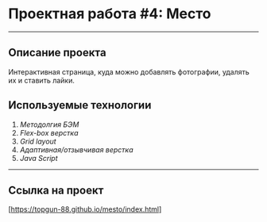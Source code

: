 # Проектная работа #4: Место  
------
## Описание проекта  
Интерактивная страница, куда можно добавлять фотографии, удалять их и ставить лайки.  

## Используемые технологии  
1. _Методолгия БЭМ_  
2. _Flex-box верстка_  
3. _Grid layout_  
4. _Адаптивная/отзывчивая верстка_  
5. _Java Script_  
------
## Ссылка на проект  
[https://topgun-88.github.io/mesto/index.html]  